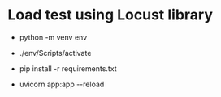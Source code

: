 # Load test using Locust library

* python -m venv env

* ./env/Scripts/activate

* pip install -r requirements.txt

* uvicorn app:app --reload
